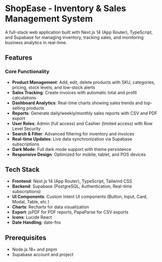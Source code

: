 # ShopEase - Inventory & Sales Management System

A full-stack web application built with Next.js 14 (App Router), TypeScript, and Supabase for managing inventory, tracking sales, and monitoring business analytics in real-time.

## Features

### Core Functionality
- **Product Management**: Add, edit, delete products with SKU, categories, pricing, stock levels, and low-stock alerts
- **Sales Tracking**: Create invoices with automatic total and profit calculations
- **Dashboard Analytics**: Real-time charts showing sales trends and top-selling products
- **Reports**: Generate daily/weekly/monthly sales reports with CSV and PDF export
- **User Roles**: Admin (full access) and Cashier (limited access) with Row Level Security
- **Search & Filter**: Advanced filtering for inventory and invoices
- **Real-time Updates**: Live data synchronization via Supabase subscriptions
- **Dark Mode**: Full dark mode support with theme persistence
- **Responsive Design**: Optimized for mobile, tablet, and POS devices

## Tech Stack

- **Frontend**: Next.js 14 (App Router), TypeScript, Tailwind CSS
- **Backend**: Supabase (PostgreSQL, Authentication, Real-time subscriptions)
- **UI Components**: Custom Intent UI components (Button, Input, Card, Modal, Table, etc.)
- **Charts**: Recharts for data visualization
- **Export**: jsPDF for PDF reports, PapaParse for CSV exports
- **Icons**: Lucide React
- **Date Handling**: date-fns

## Prerequisites

- Node.js 18+ and pnpm
- Supabase account and project
